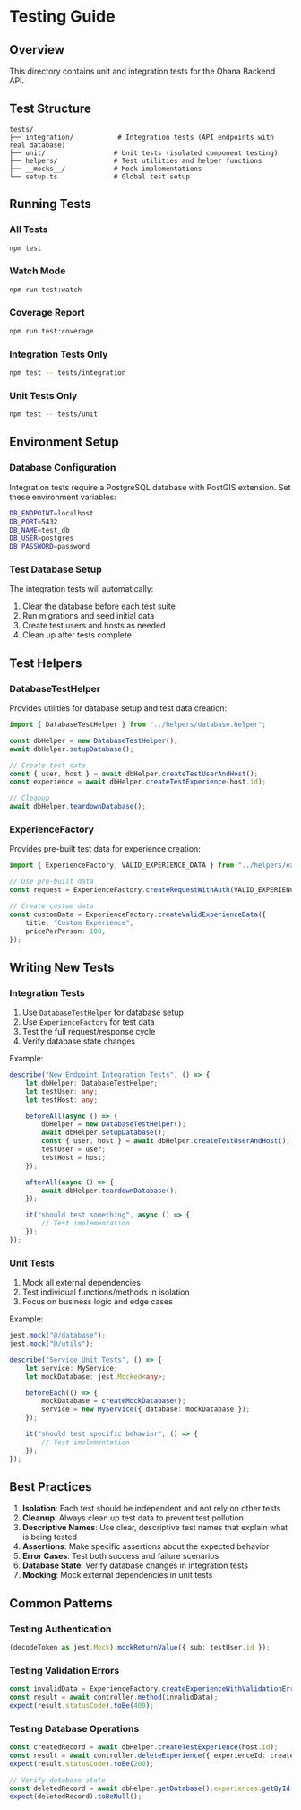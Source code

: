 # Testing Guide

## Overview

This directory contains unit and integration tests for the Ohana Backend API.

## Test Structure

```
tests/
├── integration/           # Integration tests (API endpoints with real database)
├── unit/                 # Unit tests (isolated component testing)
├── helpers/              # Test utilities and helper functions
├── __mocks__/            # Mock implementations
└── setup.ts              # Global test setup
```

## Running Tests

### All Tests
```bash
npm test
```

### Watch Mode
```bash
npm run test:watch
```

### Coverage Report
```bash
npm run test:coverage
```

### Integration Tests Only
```bash
npm test -- tests/integration
```

### Unit Tests Only
```bash
npm test -- tests/unit
```

## Environment Setup

### Database Configuration

Integration tests require a PostgreSQL database with PostGIS extension. Set these environment variables:

```bash
DB_ENDPOINT=localhost
DB_PORT=5432
DB_NAME=test_db
DB_USER=postgres
DB_PASSWORD=password
```

### Test Database Setup

The integration tests will automatically:
1. Clear the database before each test suite
2. Run migrations and seed initial data
3. Create test users and hosts as needed
4. Clean up after tests complete

## Test Helpers

### DatabaseTestHelper

Provides utilities for database setup and test data creation:

```typescript
import { DatabaseTestHelper } from "../helpers/database.helper";

const dbHelper = new DatabaseTestHelper();
await dbHelper.setupDatabase();

// Create test data
const { user, host } = await dbHelper.createTestUserAndHost();
const experience = await dbHelper.createTestExperience(host.id);

// Cleanup
await dbHelper.teardownDatabase();
```

### ExperienceFactory

Provides pre-built test data for experience creation:

```typescript
import { ExperienceFactory, VALID_EXPERIENCE_DATA } from "../helpers/experience-factory";

// Use pre-built data
const request = ExperienceFactory.createRequestWithAuth(VALID_EXPERIENCE_DATA);

// Create custom data
const customData = ExperienceFactory.createValidExperienceData({
    title: "Custom Experience",
    pricePerPerson: 100,
});
```

## Writing New Tests

### Integration Tests

1. Use `DatabaseTestHelper` for database setup
2. Use `ExperienceFactory` for test data
3. Test the full request/response cycle
4. Verify database state changes

Example:
```typescript
describe("New Endpoint Integration Tests", () => {
    let dbHelper: DatabaseTestHelper;
    let testUser: any;
    let testHost: any;

    beforeAll(async () => {
        dbHelper = new DatabaseTestHelper();
        await dbHelper.setupDatabase();
        const { user, host } = await dbHelper.createTestUserAndHost();
        testUser = user;
        testHost = host;
    });

    afterAll(async () => {
        await dbHelper.teardownDatabase();
    });

    it("should test something", async () => {
        // Test implementation
    });
});
```

### Unit Tests

1. Mock all external dependencies
2. Test individual functions/methods in isolation
3. Focus on business logic and edge cases

Example:
```typescript
jest.mock("@/database");
jest.mock("@/utils");

describe("Service Unit Tests", () => {
    let service: MyService;
    let mockDatabase: jest.Mocked<any>;

    beforeEach(() => {
        mockDatabase = createMockDatabase();
        service = new MyService({ database: mockDatabase });
    });

    it("should test specific behavior", () => {
        // Test implementation
    });
});
```

## Best Practices

1. **Isolation**: Each test should be independent and not rely on other tests
2. **Cleanup**: Always clean up test data to prevent test pollution
3. **Descriptive Names**: Use clear, descriptive test names that explain what is being tested
4. **Assertions**: Make specific assertions about the expected behavior
5. **Error Cases**: Test both success and failure scenarios
6. **Database State**: Verify database changes in integration tests
7. **Mocking**: Mock external dependencies in unit tests

## Common Patterns

### Testing Authentication
```typescript
(decodeToken as jest.Mock).mockReturnValue({ sub: testUser.id });
```

### Testing Validation Errors
```typescript
const invalidData = ExperienceFactory.createExperienceWithValidationErrors();
const result = await controller.method(invalidData);
expect(result.statusCode).toBe(400);
```

### Testing Database Operations
```typescript
const createdRecord = await dbHelper.createTestExperience(host.id);
const result = await controller.deleteExperience({ experienceId: createdRecord.id });
expect(result.statusCode).toBe(200);

// Verify database state
const deletedRecord = await dbHelper.getDatabase().experiences.getById(createdRecord.id);
expect(deletedRecord).toBeNull();
```